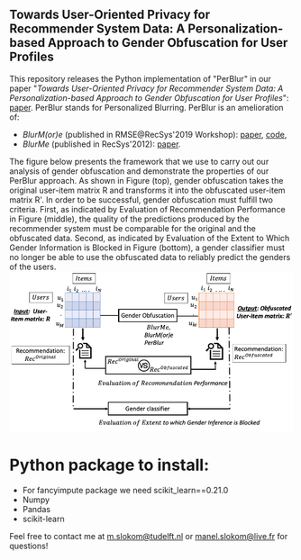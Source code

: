 ## Towards User-Oriented Privacy for Recommender System Data: A Personalization-based Approach to Gender Obfuscation for User Profiles

This repository releases the Python implementation of "PerBlur" in our paper "*Towards User-Oriented Privacy for Recommender System Data: A Personalization-based Approach to Gender Obfuscation for User Profiles*": [paper](http://google.com).
PerBlur stands for Personalized Blurring. 
PerBlur is an amelioration of:
  * *BlurM(or)e* (published in RMSE@RecSys'2019 Workshop): [paper](https://pure.tudelft.nl/portal/files/68758824/short2.pdf), [code](https://github.com/STrucks/BlurMore),
  * *BlurMe* (published in RecSys'2012): [paper](https://ece.northeastern.edu/fac-ece/ioannidis/static/pdf/2012/blurme.pdf).
  
The figure below presents the framework that we use to carry out our analysis of gender obfuscation and demonstrate the properties of our PerBlur approach. As shown in Figure (top), gender obfuscation takes the original user-item matrix R and transforms it into the obfuscated user-item matrix R'.
In order to be successful, gender obfuscation must fulfill two criteria.
First, as indicated by Evaluation of Recommendation Performance in Figure (middle), the quality of the predictions produced by the recommender system must be comparable for the original and the obfuscated data.
Second, as indicated by Evaluation of the Extent to Which Gender Information is Blocked in Figure (bottom), a gender classifier must no longer be able to use the obfuscated data to reliably predict the genders of the users.
![Diagram](Diagram_PerBlur.png)




# Python package to install:
* For fancyimpute package we need scikit_learn==0.21.0
* Numpy
* Pandas
* scikit-learn


Feel free to contact me at m.slokom@tudelft.nl or manel.slokom@live.fr for questions!
